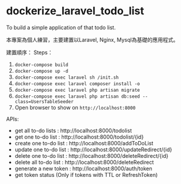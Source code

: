 # dockerize_laravel_todo_list
To build a simple application of that todo list.

本專案為個人練習，主要建置以Laravel, Nginx, Mysql為基礎的應用程式。

建置順序：
Steps：
1. `docker-compose build`
2. `docker-compose up -d`
3. `docker-compose exec laravel sh /init.sh`
4. `docker-compose exec laravel composer install -o`
5. `docker-compose exec laravel php artisan migrate`
6. `docker-compose exec laravel php artisan db:seed --class=UsersTableSeeder`
7. Open browser to show on `http://localhost:8000`

APIs:
* get all to-do lists : http://localhost:8000/todolist
* get one to-do list : http://localhost:8000/todolist/{id}
* create one to-do list : http://localhost:8000/addToDoList
* update one to-do list : http://localhost:8000/updateRedirect/{id}
* delete one to-do list : http://localhost:8000/deleteRedirect/{id}
* delete all to-do list : http://localhost:8000/deleteRedirect
* generate a new token : http://localhost:8000/auth/token
* get token status (Only if tokens with TTL or RefreshToken)